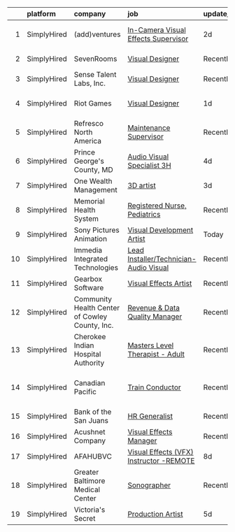 

|    | platform    | company                                        | job                                                                                                                                                | update_time   | location                     |
|---:|:------------|:-----------------------------------------------|:---------------------------------------------------------------------------------------------------------------------------------------------------|:--------------|:-----------------------------|
|  1 | SimplyHired | (add)ventures                                  | [In-Camera Visual Effects Supervisor](https://www.simplyhired.com/job/UiO-xpn84erFcA7HFkdtZPzcLL3VVTNVyHI1o-4a5E-F2i5hoN5d4Q?q=visual+effects)     | 2d            | East Providence, RI          |
|  2 | SimplyHired | SevenRooms                                     | [Visual Designer](https://www.simplyhired.com/job/1KQMOuFHMMexIowpetH2DNKM9vzYTxd8Gsc8VeY-ZspMF9ptcu3R0Q?q=visual+effects)                         | Recently      | New York, NY                 |
|  3 | SimplyHired | Sense Talent Labs, Inc.                        | [Visual Designer](https://www.simplyhired.com/job/GhwMO-HqD3bipl-IRLYU7f8H3Zf843f5yrPlGI8e9veRs9gZLPKrcw?q=visual+effects)                         | Recently      | Remote                       |
|  4 | SimplyHired | Riot Games                                     | [Visual Designer](https://www.simplyhired.com/job/bQRqX7gjb2aM3ckU8d8bAKY_nEZcNbMNyYBmDsVFy6noeyOvTkKUYg?q=visual+effects)                         | 1d            | Los Angeles, CA              |
|  5 | SimplyHired | Refresco North America                         | [Maintenance Supervisor](https://www.simplyhired.com/job/o9beNd3wSmirnaBj3isxwuJW1KPmVG9s6hi01QWICJD_3mTcwC3VxQ?q=visual+effects)                  | Recently      | Fort Worth, TX               |
|  6 | SimplyHired | Prince George's County, MD                     | [Audio Visual Specialist 3H](https://www.simplyhired.com/job/UatwFMpDFkYQvYavJ2xouKUEr4Hl0NUAT-sRgCexolseZu5EYAqJ8A?q=visual+effects)              | 4d            | Upper Marlboro, MD           |
|  7 | SimplyHired | One Wealth Management                          | [3D artist](https://www.simplyhired.com/job/J2JqDG5JH7i1h5ObCazkVlA1wwQnS17mI-RUUbYTiXGVoIOkYtryTg?q=visual+effects)                               | 3d            | Remote                       |
|  8 | SimplyHired | Memorial Health System                         | [Registered Nurse, Pediatrics](https://www.simplyhired.com/job/QPF8qxmMa1Ed5tbifyfDvvmwoo_npCqwM0z6BTaXb_0IkJfp7REh3Q?q=visual+effects)            | Recently      | Decatur, IL                  |
|  9 | SimplyHired | Sony Pictures Animation                        | [Visual Development Artist](https://www.simplyhired.com/job/69Xcu-jnN61Z8GItK-bx0bPKZnjn_Hq3pMWWYD3lVZMSJKOUrvqEqw?q=visual+effects)               | Today         | Culver City, CA              |
| 10 | SimplyHired | Immedia Integrated Technologies                | [Lead Installer/Technician-Audio Visual](https://www.simplyhired.com/job/IL_TH2SXPlz2tOw2DDE_I22xSpEewZlkJne33ZaAXd-CmCI5oTmI_A?q=visual+effects)  | Recently      | Scottsdale, AZ               |
| 11 | SimplyHired | Gearbox Software                               | [Visual Effects Artist](https://www.simplyhired.com/job/VBdA_7QIExiU2rp9moA8_-JhFLBGF2OKXtLiYPyFLDh1gnt5mBTjOA?q=visual+effects)                   | Recently      | Frisco, TX                   |
| 12 | SimplyHired | Community Health Center of Cowley County, Inc. | [Revenue & Data Quality Manager](https://www.simplyhired.com/job/L4hwq3aazBQht1fn1dmtVBxRCWAmxVbaNbmEsAaUdsSAtMvselWp3w?q=visual+effects)          | Recently      | Winfield, KS                 |
| 13 | SimplyHired | Cherokee Indian Hospital Authority             | [Masters Level Therapist - Adult](https://www.simplyhired.com/job/Zb1f9ndDfCV9DwGpRQtBDaD502p99LL1Fuxm0qJ1PxK8iNIQhLI8UA?q=visual+effects)         | Recently      | Cherokee, NC                 |
| 14 | SimplyHired | Canadian Pacific                               | [Train Conductor](https://www.simplyhired.com/job/WMV6AmBnHCibFF0_zP6SyzUIZxkfBvtP1oMeCIU5M4g-WsRSkrXqRA?q=visual+effects)                         | Recently      | Kansas City, MO +6 locations |
| 15 | SimplyHired | Bank of the San Juans                          | [HR Generalist](https://www.simplyhired.com/job/h3Tplm1mJ5kocbjNCKAUEkw-a_T8vm4982_e20nd78zrtt0N_uVA-g?q=visual+effects)                           | Recently      | Pueblo West, CO              |
| 16 | SimplyHired | Acushnet Company                               | [Visual Effects Manager](https://www.simplyhired.com/job/CuABau9b_msg9dMhS1-8HJDFCUvMom7UXnkcnC1IBkhC-rO3cuhcpg?q=visual+effects)                  | Recently      | Carlsbad, CA                 |
| 17 | SimplyHired | AFAHUBVC                                       | [Visual Effects (VFX) Instructor -REMOTE](https://www.simplyhired.com/job/K_bfGsAb6cVJ2Ur7Td0b_aRT8Cvh60uhKSD84J-UxE6HIvRpc6itFw?q=visual+effects) | 8d            | Remote                       |
| 18 | SimplyHired | Greater Baltimore Medical Center               | [Sonographer](https://www.simplyhired.com/job/yTrV0C37EXF6txdljdGbO46R1KFBAeAy9I4CXsh5psl1TUtm08P8fg?q=visual+effects)                             | Recently      | Baltimore, MD                |
| 19 | SimplyHired | Victoria's Secret                              | [Production Artist](https://www.simplyhired.com/job/qDXPBB9R9Ff3vUXmYmtZZtsj_soT77GdOpayoq-S4SByrDgye0WNUw?q=visual+effects)                       | 5d            | New York, NY                 |